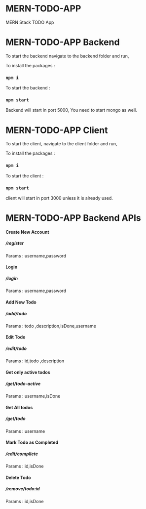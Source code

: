 # MERN-TODO-APP

MERN Stack TODO App

# MERN-TODO-APP Backend

To start the backend navigate to the backend folder and run,

To install the packages :

### `npm i`

To start the backend :

### `npm start`

Backend will start in port 5000, You need to start mongo as well.

# MERN-TODO-APP Client

To start the client, navigate to the client folder and run,

To install the packages :

### `npm i`

To start the client :

### `npm start`

client will start in port 3000 unless it is already used.

# MERN-TODO-APP Backend APIs

#### Create New Account

##### /register

Params :
username,password

#### Login

##### /login

Params :
username,password

#### Add New Todo

##### /add/todo

Params :
todo ,description,isDone,username

#### Edit Todo

##### /edit/todo

Params :
id,todo ,description

#### Get only active todos

##### /get/todo-active

Params :
username,isDone

#### Get All todos

##### /get/todo

Params :
username

#### Mark Todo as Completed

##### /edit/compllete

Params :
id,isDone

#### Delete Todo

##### /remove/todo:id

Params :
id,isDone
